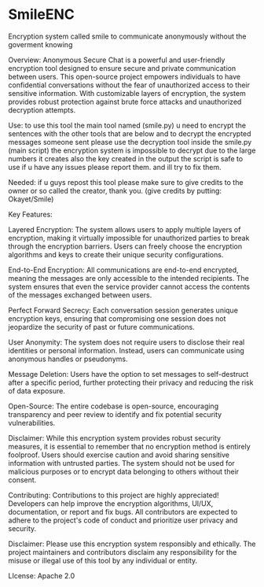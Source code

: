 # SmileENC
Encryption system called smile to communicate anonymously without the goverment knowing

Overview:
Anonymous Secure Chat is a powerful and user-friendly encryption tool designed to ensure secure and private communication between users. This open-source project empowers individuals to have confidential conversations without the fear of unauthorized access to their sensitive information. With customizable layers of encryption, the system provides robust protection against brute force attacks and unauthorized decryption attempts.

Use: to use this tool the main tool named (smile.py) u need to encrypt the sentences with the other tools that are below and to decrypt the encrypted messages someone sent please use the decryption tool inside the smile.py (main script) the encryption system is impossible to decrypt due to the large numbers it creates also the key created in the output the script is safe to use if u have any issues please report them. and ill try to fix them.

Needed: if u guys repost this tool please make sure to give credits to the owner or so called the creator, thank you. (give credits by putting: Okayet/Smile)

Key Features:

Layered Encryption: The system allows users to apply multiple layers of encryption, making it virtually impossible for unauthorized parties to break through the encryption barriers. Users can freely choose the encryption algorithms and keys to create their unique security configurations.

End-to-End Encryption: All communications are end-to-end encrypted, meaning the messages are only accessible to the intended recipients. The system ensures that even the service provider cannot access the contents of the messages exchanged between users.

Perfect Forward Secrecy: Each conversation session generates unique encryption keys, ensuring that compromising one session does not jeopardize the security of past or future communications.

User Anonymity: The system does not require users to disclose their real identities or personal information. Instead, users can communicate using anonymous handles or pseudonyms.

Message Deletion: Users have the option to set messages to self-destruct after a specific period, further protecting their privacy and reducing the risk of data exposure.

Open-Source: The entire codebase is open-source, encouraging transparency and peer review to identify and fix potential security vulnerabilities.

Disclaimer:
While this encryption system provides robust security measures, it is essential to remember that no encryption method is entirely foolproof. Users should exercise caution and avoid sharing sensitive information with untrusted parties. The system should not be used for malicious purposes or to encrypt data belonging to others without their consent.

Contributing:
Contributions to this project are highly appreciated! Developers can help improve the encryption algorithms, UI/UX, documentation, or report and fix bugs. All contributors are expected to adhere to the project's code of conduct and prioritize user privacy and security.

Disclaimer:
Please use this encryption system responsibly and ethically. The project maintainers and contributors disclaim any responsibility for the misuse or illegal use of this tool by any individual or entity.

LIcense: Apache 2.0
